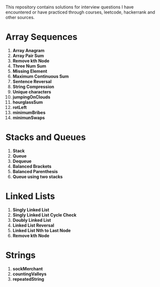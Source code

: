 This repository contains solutions for interview questions I have encountered or have practiced through courses, leetcode, hackerrank and other sources.

# **Array Sequences**

1. **Array Anagram**
1. **Array Pair Sum**
1. **Remove kth Node**
1. **Three Num Sum**
1. **Missing Element**
1. **Maximum Continuous Sum**
1. **Sentence Reversal**
1. **String Compression**
1. **Unique characters**
1. **jumpingOnClouds**
1. **hourglassSum**
1. **rotLeft**
1. **minimumBribes**
1. **minimunSwaps**

# **Stacks and Queues**
1. **Stack**
1. **Queue**
1. **Dequeue**
1. **Balanced Brackets**
1. **Balanced Parenthesis**
1. **Queue using two stacks**


# **Linked Lists**
1. **Singly Linked List**
1. **Singly Linked List Cycle Check**
1. **Doubly Linked List**
1. **Linked List Reversal**
1. **Linked List Nth to Last Node**
1. **Remove kth Node**

# **Strings**
1. **sockMerchant**
1. **countingValleys**
1. **repeatedString**
